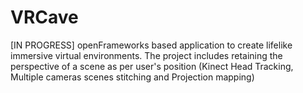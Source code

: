 VRCave
=============

[IN PROGRESS] openFrameworks based application to create lifelike immersive virtual environments. The project includes retaining the perspective of a scene as per user's position (Kinect Head Tracking, Multiple cameras scenes stitching and Projection mapping)
